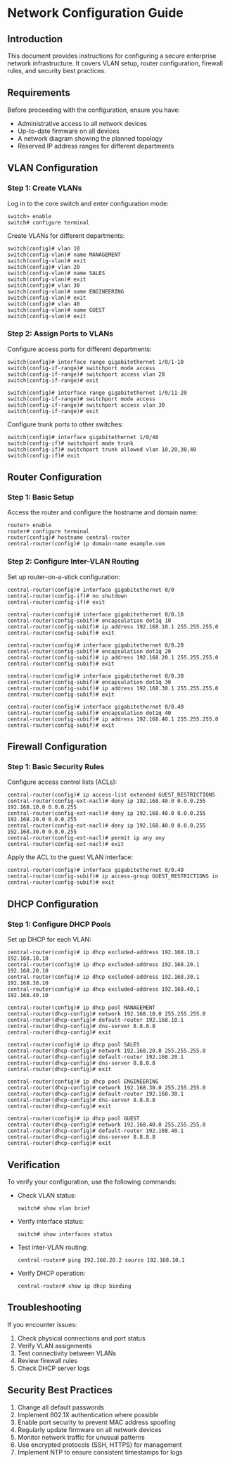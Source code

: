 # Network Configuration Guide

## Introduction

This document provides instructions for configuring a secure enterprise network infrastructure. It covers VLAN setup, router configuration, firewall rules, and security best practices.

## Requirements

Before proceeding with the configuration, ensure you have:

- Administrative access to all network devices
- Up-to-date firmware on all devices
- A network diagram showing the planned topology
- Reserved IP address ranges for different departments

## VLAN Configuration

### Step 1: Create VLANs

Log in to the core switch and enter configuration mode:

```
switch> enable
switch# configure terminal
```

Create VLANs for different departments:

```
switch(config)# vlan 10
switch(config-vlan)# name MANAGEMENT
switch(config-vlan)# exit
switch(config)# vlan 20
switch(config-vlan)# name SALES
switch(config-vlan)# exit
switch(config)# vlan 30
switch(config-vlan)# name ENGINEERING
switch(config-vlan)# exit
switch(config)# vlan 40
switch(config-vlan)# name GUEST
switch(config-vlan)# exit
```

### Step 2: Assign Ports to VLANs

Configure access ports for different departments:

```
switch(config)# interface range gigabitethernet 1/0/1-10
switch(config-if-range)# switchport mode access
switch(config-if-range)# switchport access vlan 20
switch(config-if-range)# exit

switch(config)# interface range gigabitethernet 1/0/11-20
switch(config-if-range)# switchport mode access
switch(config-if-range)# switchport access vlan 30
switch(config-if-range)# exit
```

Configure trunk ports to other switches:

```
switch(config)# interface gigabitethernet 1/0/48
switch(config-if)# switchport mode trunk
switch(config-if)# switchport trunk allowed vlan 10,20,30,40
switch(config-if)# exit
```

## Router Configuration

### Step 1: Basic Setup

Access the router and configure the hostname and domain name:

```
router> enable
router# configure terminal
router(config)# hostname central-router
central-router(config)# ip domain-name example.com
```

### Step 2: Configure Inter-VLAN Routing

Set up router-on-a-stick configuration:

```
central-router(config)# interface gigabitethernet 0/0
central-router(config-if)# no shutdown
central-router(config-if)# exit

central-router(config)# interface gigabitethernet 0/0.10
central-router(config-subif)# encapsulation dot1q 10
central-router(config-subif)# ip address 192.168.10.1 255.255.255.0
central-router(config-subif)# exit

central-router(config)# interface gigabitethernet 0/0.20
central-router(config-subif)# encapsulation dot1q 20
central-router(config-subif)# ip address 192.168.20.1 255.255.255.0
central-router(config-subif)# exit

central-router(config)# interface gigabitethernet 0/0.30
central-router(config-subif)# encapsulation dot1q 30
central-router(config-subif)# ip address 192.168.30.1 255.255.255.0
central-router(config-subif)# exit

central-router(config)# interface gigabitethernet 0/0.40
central-router(config-subif)# encapsulation dot1q 40
central-router(config-subif)# ip address 192.168.40.1 255.255.255.0
central-router(config-subif)# exit
```

## Firewall Configuration

### Step 1: Basic Security Rules

Configure access control lists (ACLs):

```
central-router(config)# ip access-list extended GUEST_RESTRICTIONS
central-router(config-ext-nacl)# deny ip 192.168.40.0 0.0.0.255 192.168.10.0 0.0.0.255
central-router(config-ext-nacl)# deny ip 192.168.40.0 0.0.0.255 192.168.20.0 0.0.0.255
central-router(config-ext-nacl)# deny ip 192.168.40.0 0.0.0.255 192.168.30.0 0.0.0.255
central-router(config-ext-nacl)# permit ip any any
central-router(config-ext-nacl)# exit
```

Apply the ACL to the guest VLAN interface:

```
central-router(config)# interface gigabitethernet 0/0.40
central-router(config-subif)# ip access-group GUEST_RESTRICTIONS in
central-router(config-subif)# exit
```

## DHCP Configuration

### Step 1: Configure DHCP Pools

Set up DHCP for each VLAN:

```
central-router(config)# ip dhcp excluded-address 192.168.10.1 192.168.10.10
central-router(config)# ip dhcp excluded-address 192.168.20.1 192.168.20.10
central-router(config)# ip dhcp excluded-address 192.168.30.1 192.168.30.10
central-router(config)# ip dhcp excluded-address 192.168.40.1 192.168.40.10

central-router(config)# ip dhcp pool MANAGEMENT
central-router(dhcp-config)# network 192.168.10.0 255.255.255.0
central-router(dhcp-config)# default-router 192.168.10.1
central-router(dhcp-config)# dns-server 8.8.8.8
central-router(dhcp-config)# exit

central-router(config)# ip dhcp pool SALES
central-router(dhcp-config)# network 192.168.20.0 255.255.255.0
central-router(dhcp-config)# default-router 192.168.20.1
central-router(dhcp-config)# dns-server 8.8.8.8
central-router(dhcp-config)# exit

central-router(config)# ip dhcp pool ENGINEERING
central-router(dhcp-config)# network 192.168.30.0 255.255.255.0
central-router(dhcp-config)# default-router 192.168.30.1
central-router(dhcp-config)# dns-server 8.8.8.8
central-router(dhcp-config)# exit

central-router(config)# ip dhcp pool GUEST
central-router(dhcp-config)# network 192.168.40.0 255.255.255.0
central-router(dhcp-config)# default-router 192.168.40.1
central-router(dhcp-config)# dns-server 8.8.8.8
central-router(dhcp-config)# exit
```

## Verification

To verify your configuration, use the following commands:

- Check VLAN status:
  ```
  switch# show vlan brief
  ```

- Verify interface status:
  ```
  switch# show interfaces status
  ```

- Test inter-VLAN routing:
  ```
  central-router# ping 192.168.20.2 source 192.168.10.1
  ```

- Verify DHCP operation:
  ```
  central-router# show ip dhcp binding
  ```

## Troubleshooting

If you encounter issues:

1. Check physical connections and port status
2. Verify VLAN assignments
3. Test connectivity between VLANs
4. Review firewall rules
5. Check DHCP server logs

## Security Best Practices

1. Change all default passwords
2. Implement 802.1X authentication where possible
3. Enable port security to prevent MAC address spoofing
4. Regularly update firmware on all network devices
5. Monitor network traffic for unusual patterns
6. Use encrypted protocols (SSH, HTTPS) for management
7. Implement NTP to ensure consistent timestamps for logs 